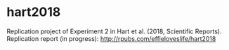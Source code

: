 # hart2018
Replication project of Experiment 2 in Hart et al. (2018, Scientific Reports).
Replication report (in progress): http://rpubs.com/effieloveslife/hart2018
